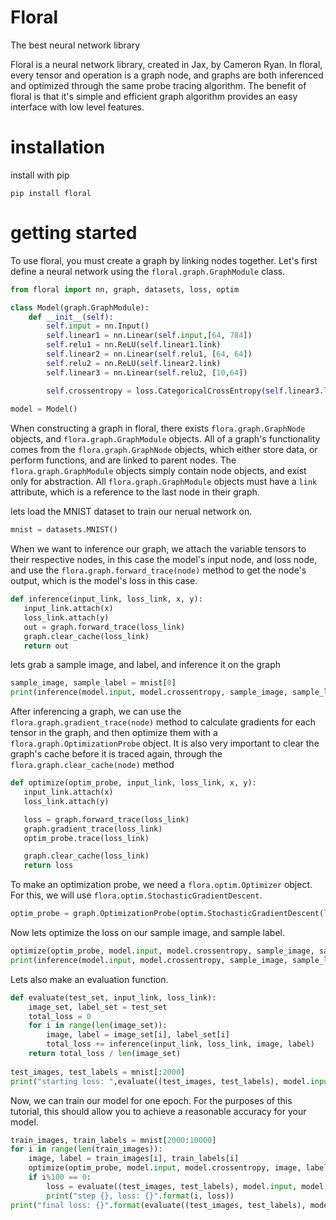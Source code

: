 # Floral
The best neural network library


Floral is a neural network library, created in Jax, by Cameron Ryan. In floral, every tensor and operation is a graph node, and graphs are both inferenced and optimized through the same probe tracing algorithm. The benefit of floral is that it's simple and efficient graph algorithm provides an easy interface with low level features. 


# installation
install with pip
```shell
pip install floral
```


# getting started

To use floral, you must create a graph by linking nodes together. Let's first define a neural network using the ```floral.graph.GraphModule``` class.

```python
from floral import nn, graph, datasets, loss, optim

class Model(graph.GraphModule):
    def __init__(self):
        self.input = nn.Input()
        self.linear1 = nn.Linear(self.input,[64, 784])
        self.relu1 = nn.ReLU(self.linear1.link)
        self.linear2 = nn.Linear(self.relu1, [64, 64])
        self.relu2 = nn.ReLU(self.linear2.link)
        self.linear3 = nn.Linear(self.relu2, [10,64])

        self.crossentropy = loss.CategoricalCrossEntropy(self.linear3.link)
        
model = Model()
```

When constructing a graph in floral, there exists ```flora.graph.GraphNode``` objects, and ```flora.graph.GraphModule``` objects. All of a graph's functionality comes from the ```flora.graph.GraphNode``` objects, which either store data, or perform functions, and are linked to parent nodes. The ```flora.graph.GraphModule``` objects simply contain node objects, and exist only for abstraction. All ```flora.graph.GraphModule``` objects must have a ```link``` attribute, which is a reference to the last node in their graph. 

lets load the MNIST dataset to train our nerual network on.
```python
mnist = datasets.MNIST()
```

When we want to inference our graph, we attach the variable tensors to their respective nodes, in this case the model's input node, and loss node, and use the ```flora.graph.forward_trace(node)``` method to get the node's output, which is the model's loss in this case.

 ```python
 def inference(input_link, loss_link, x, y):
    input_link.attach(x)
    loss_link.attach(y)
    out = graph.forward_trace(loss_link)
    graph.clear_cache(loss_link)
    return out
 ```
 
 lets grab a sample image, and label, and inference it on the graph

```python
sample_image, sample_label = mnist[0]
print(inference(model.input, model.crossentropy, sample_image, sample_label))
```
 
After inferencing a graph, we can use the ```flora.graph.gradient_trace(node)``` method to calculate gradients for each tensor in the graph, and then optimize them with a ```flora.graph.OptimizationProbe``` object. It is also very important to clear the graph's cache before it is traced again, through the ```flora.graph.clear_cache(node)``` method
 
 ```python
 def optimize(optim_probe, input_link, loss_link, x, y):
    input_link.attach(x)
    loss_link.attach(y)

    loss = graph.forward_trace(loss_link)
    graph.gradient_trace(loss_link)
    optim_probe.trace(loss_link)

    graph.clear_cache(loss_link)
    return loss
```

To make an optimization probe, we need a ```flora.optim.Optimizer``` object. For this, we will use ```flora.optim.StochasticGradientDescent```.

```python
optim_probe = graph.OptimizationProbe(optim.StochasticGradientDescent(lr=0.01))
```

Now lets optimize the loss on our sample image, and sample label.

```python
optimize(optim_probe, model.input, model.crossentropy, sample_image, sample_label)
print(inference(model.input, model.crossentropy, sample_image, sample_label))
```

Lets also make an evaluation function.

```python
def evaluate(test_set, input_link, loss_link):
    image_set, label_set = test_set
    total_loss = 0
    for i in range(len(image_set)):
        image, label = image_set[i], label_set[i]
        total_loss += inference(input_link, loss_link, image, label)
    return total_loss / len(image_set)
    
test_images, test_labels = mnist[:2000]
print("starting loss: ",evaluate((test_images, test_labels), model.input, model.crossentropy))
```

Now, we can train our model for one epoch. For the purposes of this tutorial, this should allow you to achieve a reasonable accuracy for your model.

```python
train_images, train_labels = mnist[2000:10000]
for i in range(len(train_images)):
    image, label = train_images[i], train_labels[i]
    optimize(optim_probe, model.input, model.crossentropy, image, label)
    if i%100 == 0:
        loss = evaluate((test_images, test_labels), model.input, model.crossentropy)
        print("step {}, loss: {}".format(i, loss))
print("final loss: {}".format(evaluate((test_images, test_labels), model.input, model.crossentropy)))
```


